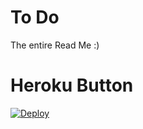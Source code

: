 # To Do

The entire Read Me :)

# Heroku Button

[![Deploy](https://www.herokucdn.com/deploy/button.svg)](https://github.com/SFDC-Assets/salesforce-external-embedded-surveys)
